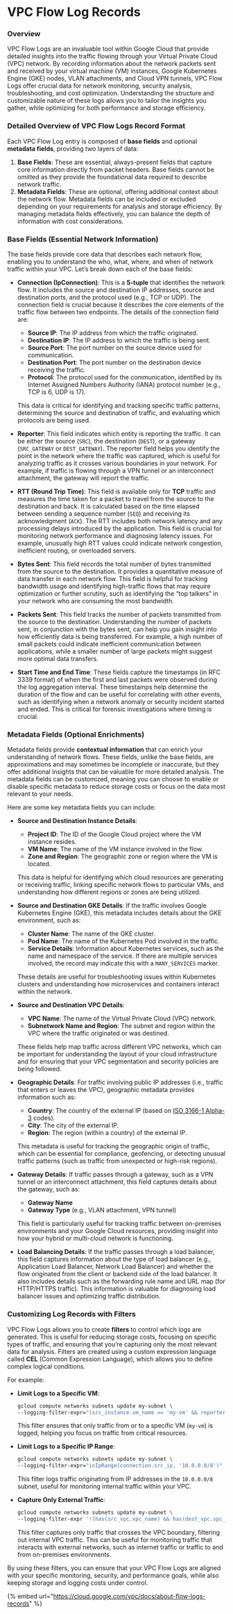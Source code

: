 # VPC Flow Log Records

### Overview

VPC Flow Logs are an invaluable tool within Google Cloud that provide detailed insights into the traffic flowing through your Virtual Private Cloud (VPC) network. By recording information about the network packets sent and received by your virtual machine (VM) instances, Google Kubernetes Engine (GKE) nodes, VLAN attachments, and Cloud VPN tunnels, VPC Flow Logs offer crucial data for network monitoring, security analysis, troubleshooting, and cost optimization. Understanding the structure and customizable nature of these logs allows you to tailor the insights you gather, while optimizing for both performance and storage efficiency.

### Detailed Overview of VPC Flow Logs Record Format

Each VPC Flow Log entry is composed of **base fields** and optional **metadata fields**, providing two layers of data:

1. **Base Fields**: These are essential, always-present fields that capture core information directly from packet headers. Base fields cannot be omitted as they provide the foundational data required to describe network traffic.
2. **Metadata Fields**: These are optional, offering additional context about the network flow. Metadata fields can be included or excluded depending on your requirements for analysis and storage efficiency. By managing metadata fields effectively, you can balance the depth of information with cost considerations.

### **Base Fields (Essential Network Information)**

The base fields provide core data that describes each network flow, enabling you to understand the who, what, where, and when of network traffic within your VPC. Let’s break down each of the base fields:

*   **Connection (IpConnection)**: This is a **5-tuple** that identifies the network flow. It includes the source and destination IP addresses, source and destination ports, and the protocol used (e.g., TCP or UDP). The connection field is crucial because it describes the core elements of the traffic flow between two endpoints. The details of the connection field are:

    * **Source IP**: The IP address from which the traffic originated.
    * **Destination IP**: The IP address to which the traffic is being sent.
    * **Source Port**: The port number on the source device used for communication.
    * **Destination Port**: The port number on the destination device receiving the traffic.
    * **Protocol**: The protocol used for the communication, identified by its Internet Assigned Numbers Authority (IANA) protocol number (e.g., TCP is 6, UDP is 17).

    This data is critical for identifying and tracking specific traffic patterns, determining the source and destination of traffic, and evaluating which protocols are being used.
* **Reporter**: This field indicates which entity is reporting the traffic. It can be either the source (`SRC`), the destination (`DEST`), or a gateway (`SRC_GATEWAY` or `DEST_GATEWAY`). The reporter field helps you identify the point in the network where the traffic was captured, which is useful for analyzing traffic as it crosses various boundaries in your network. For example, if traffic is flowing through a VPN tunnel or an interconnect attachment, the gateway will report the traffic.
* **RTT (Round Trip Time)**: This field is available only for **TCP** traffic and measures the time taken for a packet to travel from the source to the destination and back. It is calculated based on the time elapsed between sending a sequence number (`SEQ`) and receiving its acknowledgment (`ACK`). The RTT includes both network latency and any processing delays introduced by the application. This field is crucial for monitoring network performance and diagnosing latency issues. For example, unusually high RTT values could indicate network congestion, inefficient routing, or overloaded servers.
* **Bytes Sent**: This field records the total number of bytes transmitted from the source to the destination. It provides a quantitative measure of data transfer in each network flow. This field is helpful for tracking bandwidth usage and identifying high-traffic flows that may require optimization or further scrutiny, such as identifying the “top talkers” in your network who are consuming the most bandwidth.
* **Packets Sent**: This field tracks the number of packets transmitted from the source to the destination. Understanding the number of packets sent, in conjunction with the bytes sent, can help you gain insight into how efficiently data is being transferred. For example, a high number of small packets could indicate inefficient communication between applications, while a smaller number of large packets might suggest more optimal data transfers.
* **Start Time and End Time**: These fields capture the timestamps (in RFC 3339 format) of when the first and last packets were observed during the log aggregation interval. These timestamps help determine the duration of the flow and can be useful for correlating with other events, such as identifying when a network anomaly or security incident started and ended. This is critical for forensic investigations where timing is crucial.

### **Metadata Fields (Optional Enrichments)**

Metadata fields provide **contextual information** that can enrich your understanding of network flows. These fields, unlike the base fields, are approximations and may sometimes be incomplete or inaccurate, but they offer additional insights that can be valuable for more detailed analysis. The metadata fields can be customized, meaning you can choose to enable or disable specific metadata to reduce storage costs or focus on the data most relevant to your needs.

Here are some key metadata fields you can include:

*   **Source and Destination Instance Details**:

    * **Project ID**: The ID of the Google Cloud project where the VM instance resides.
    * **VM Name**: The name of the VM instance involved in the flow.
    * **Zone and Region**: The geographic zone or region where the VM is located.

    This data is helpful for identifying which cloud resources are generating or receiving traffic, linking specific network flows to particular VMs, and understanding how different regions or zones are being utilized.
*   **Source and Destination GKE Details**: If the traffic involves Google Kubernetes Engine (GKE), this metadata includes details about the GKE environment, such as:

    * **Cluster Name**: The name of the GKE cluster.
    * **Pod Name**: The name of the Kubernetes Pod involved in the traffic.
    * **Service Details**: Information about Kubernetes services, such as the name and namespace of the service. If there are multiple services involved, the record may indicate this with a `MANY_SERVICES` marker.

    These details are useful for troubleshooting issues within Kubernetes clusters and understanding how microservices and containers interact within the network.
*   **Source and Destination VPC Details**:

    * **VPC Name**: The name of the Virtual Private Cloud (VPC) network.
    * **Subnetwork Name and Region**: The subnet and region within the VPC where the traffic originated or was destined.

    These fields help map traffic across different VPC networks, which can be important for understanding the layout of your cloud infrastructure and for ensuring that your VPC segmentation and security policies are being followed.
*   **Geographic Details**: For traffic involving public IP addresses (i.e., traffic that enters or leaves the VPC), geographic metadata provides information such as:

    * **Country**: The country of the external IP (based on [ISO 3166-1 Alpha-3](https://en.wikipedia.org/wiki/ISO\_3166-1\_alpha-3) codes).
    * **City**: The city of the external IP.
    * **Region**: The region (within a country) of the external IP.

    This metadata is useful for tracking the geographic origin of traffic, which can be essential for compliance, geofencing, or detecting unusual traffic patterns (such as traffic from unexpected or high-risk regions).
*   **Gateway Details**: If traffic passes through a gateway, such as a VPN tunnel or an interconnect attachment, this field captures details about the gateway, such as:

    * **Gateway Name**
    * **Gateway Type** (e.g., VLAN attachment, VPN tunnel)

    This field is particularly useful for tracking traffic between on-premises environments and your Google Cloud resources, providing insight into how your hybrid or multi-cloud network is functioning.
* **Load Balancing Details**: If the traffic passes through a load balancer, this field captures information about the type of load balancer (e.g., Application Load Balancer, Network Load Balancer) and whether the flow originated from the client or backend side of the load balancer. It also includes details such as the forwarding rule name and URL map (for HTTP/HTTPS traffic). This information is valuable for diagnosing load balancer issues and optimizing traffic distribution.

### **Customizing Log Records with Filters**

VPC Flow Logs allows you to create **filters** to control which logs are generated. This is useful for reducing storage costs, focusing on specific types of traffic, and ensuring that you’re capturing only the most relevant data for analysis. Filters are created using a custom expression language called **CEL** (Common Expression Language), which allows you to define complex logical conditions.

For example:

*   **Limit Logs to a Specific VM**:

    ```bash
    gcloud compute networks subnets update my-subnet \
    --logging-filter-expr="(src_instance.vm_name == 'my-vm' && reporter=='SRC') || (dest_instance.vm_name == 'my-vm' && reporter=='DEST')"
    ```

    This filter ensures that only traffic from or to a specific VM (`my-vm`) is logged, helping you focus on traffic from critical resources.
*   **Limit Logs to a Specific IP Range**:

    ```bash
    gcloud compute networks subnets update my-subnet \
    --logging-filter-expr="inIpRange(connection.src_ip, '10.0.0.0/8')"
    ```

    This filter logs traffic originating from IP addresses in the `10.0.0.0/8` subnet, useful for monitoring internal traffic within your VPC.
*   **Capture Only External Traffic**:

    ```bash
    gcloud compute networks subnets update my-subnet \
    --logging-filter-expr '!(has(src_vpc.vpc_name) && has(dest_vpc.vpc_name))'
    ```

    This filter captures only traffic that crosses the VPC boundary, filtering out internal VPC traffic. This can be useful for monitoring traffic that interacts with external networks, such as internet traffic or traffic to and from on-premises environments.

By using these filters, you can ensure that your VPC Flow Logs are aligned with your specific monitoring, security, and performance goals, while also keeping storage and logging costs under control.

{% embed url="https://cloud.google.com/vpc/docs/about-flow-logs-records" %}
